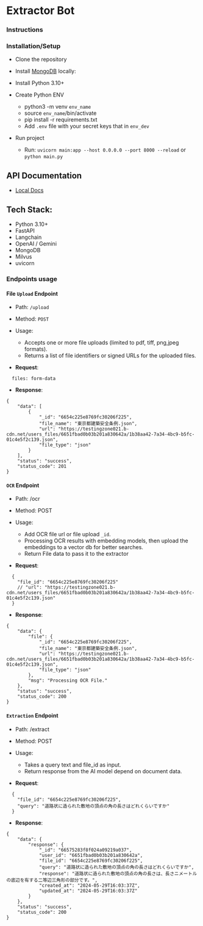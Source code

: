 # Extractor Bot

### Instructions

### Installation/Setup
- Clone the repository
- Install [MongoDB](https://www.mongodb.com/docs/manual/administration/install-community/) locally: 
- Install Python 3.10+
- Create Python ENV
  - python3 -m venv `env_name`
  - source  `env_name`/bin/activate
  - pip install -r requirements.txt
  - Add `.env` file with your secret keys that in `env_dev`

- Run project
  - Run: `uvicorn main:app --host 0.0.0.0 --port 8000 --reload` or `python main.py`

## API Documentation
- [Local Docs](http://127.0.0.1:8000/docs)

## Tech Stack:
- Python 3.10+
- FastAPI
- Langchain
- OpenAI / Gemini
- MongoDB
- Milvus
- uvicorn

### Endpoints usage

#### **File `Upload` Endpoint**
- Path: `/upload`
- Method: `POST` 
- Usage:
  - Accepts one or more file uploads (limited to pdf, tiff, png,jpeg formats).
  - Returns a list of file identifiers or signed URLs for the uploaded files.

- **Request**:

```
  files: form-data
```

- **Response**:

```
{
    "data": [
        {
            "_id": "6654c225e8769fc30206f225",
            "file_name": "東京都建築安全条例.json",
            "url": "https://testingzone021.b-cdn.net/users_files/6651fbad0b03b201a830642a/1b38aa42-7a34-4bc9-b5fc-01c4e5f2c139.json",
            "file_type": "json"
        }
    ],
    "status": "success",
    "status_code": 201
}
```

#### **`OCR` Endpoint**
- Path: /ocr
     
- Method: POST 
- Usage:
  - Add OCR file url or file upload `_id`.
  - Processing OCR results with embedding models, then upload the embeddings to a vector db for better searches.
  - Return File data to pass it to the extractor


- **Request**:

```
  {
    "file_id": "6654c225e8769fc30206f225"
    // "url": "https://testingzone021.b-cdn.net/users_files/6651fbad0b03b201a830642a/1b38aa42-7a34-4bc9-b5fc-01c4e5f2c139.json"
  }
```

- **Response**:

```
{
    "data": {
        "file": {
            "_id": "6654c225e8769fc30206f225",
            "file_name": "東京都建築安全条例.json",
            "url": "https://testingzone021.b-cdn.net/users_files/6651fbad0b03b201a830642a/1b38aa42-7a34-4bc9-b5fc-01c4e5f2c139.json",
            "file_type": "json"
        },
        "msg": "Processing OCR File."
    },
    "status": "success",
    "status_code": 200
}
```


#### **`Extraction` Endpoint**

- Path: /extract
- Method: POST 
- Usage:
  - Takes a query text and file_id as input.
  - Return response from the AI model depend on document data.



- **Request**:

```
  {
    "file_id": "6654c225e8769fc30206f225",
    "query": "道路状に造られた敷地の頂点の角の長さはどれくらいですか"
  }

```

- **Response**:

```
{
    "data": {
        "response": {
            "_id": "66575283f8f024a09219a037",
            "user_id": "6651fbad0b03b201a830642a",
            "file_id": "6654c225e8769fc30206f225",
            "query": "道路状に造られた敷地の頂点の角の長さはどれくらいですか",
            "response": "道路状に造られた敷地の頂点の角の長さは、長さニメートルの底辺を有する二等辺三角形の部分です。",
            "created_at": "2024-05-29T16:03:37Z",
            "updated_at": "2024-05-29T16:03:37Z"
        }
    },
    "status": "success",
    "status_code": 200
}
```

